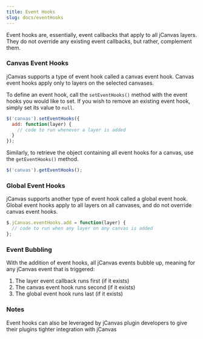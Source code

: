 ```yaml
---
title: Event Hooks
slug: docs/eventHooks
---
```


Event hooks are, essentially, event callbacks that apply to all jCanvas layers. They do not override any existing event callbacks, but rather, complement them.

### Canvas Event Hooks

jCanvas supports a type of event hook called a canvas event hook. Canvas event hooks apply only to layers on the selected canvases.

To define an event hook, call the `setEventHooks()` method with the event hooks you would like to set. If you wish to remove an existing event hook, simply set its value to `null`.

```js
$('canvas').setEventHooks({
  add: function(layer) {
    // code to run whenever a layer is added
  }
});
```

Similarly, to retrieve the object containing all event hooks for a canvas, use the `getEventHooks()` method.

```js
$('canvas').getEventHooks();
```

### Global Event Hooks

jCanvas supports another type of event hook called a global event hook. Global event hooks apply to all layers on all canvases, and do not override canvas event hooks.

```js
$.jCanvas.eventHooks.add = function(layer) {
  // code to run when any layer on any canvas is added
};
```

### Event Bubbling

With the addition of event hooks, all jCanvas events bubble up, meaning for any jCanvas event that is triggered:

  1. The layer event callback runs first (if it exists)
  2. The canvas event hook runs second (if it exists)
  3. The global event hook runs last (if it exists)

### Notes

Event hooks can also be leveraged by jCanvas plugin developers to give their plugins tighter integration with jCanvas
